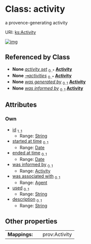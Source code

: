 
# Class: activity


a provence-generating activity

URI: [ks:Activity](https://w3id.org/linkml/tests/kitchen_sink/Activity)


[![img](https://yuml.me/diagram/nofunky;dir:TB/class/[Agent],[Agent]<was%20associated%20with%200..1-%20[Activity&#124;id:string;started_at_time:date%20%3F;ended_at_time:date%20%3F;used:string%20%3F;description:string%20%3F],[Activity]<was%20informed%20by%200..1-%20[Activity],[Dataset]++-%20activities%200..*>[Activity],[Dataset])](https://yuml.me/diagram/nofunky;dir:TB/class/[Agent],[Agent]<was%20associated%20with%200..1-%20[Activity&#124;id:string;started_at_time:date%20%3F;ended_at_time:date%20%3F;used:string%20%3F;description:string%20%3F],[Activity]<was%20informed%20by%200..1-%20[Activity],[Dataset]++-%20activities%200..*>[Activity],[Dataset])

## Referenced by Class

 *  **None** *[activity set](activity_set.md)*  <sub>0..\*</sub>  **[Activity](Activity.md)**
 *  **None** *[➞activities](dataset__activities.md)*  <sub>0..\*</sub>  **[Activity](Activity.md)**
 *  **None** *[was generated by](was_generated_by.md)*  <sub>0..1</sub>  **[Activity](Activity.md)**
 *  **None** *[was informed by](was_informed_by.md)*  <sub>0..1</sub>  **[Activity](Activity.md)**

## Attributes


### Own

 * [id](id.md)  <sub>1..1</sub>
     * Range: [String](types/String.md)
 * [started at time](started_at_time.md)  <sub>0..1</sub>
     * Range: [Date](types/Date.md)
 * [ended at time](ended_at_time.md)  <sub>0..1</sub>
     * Range: [Date](types/Date.md)
 * [was informed by](was_informed_by.md)  <sub>0..1</sub>
     * Range: [Activity](Activity.md)
 * [was associated with](was_associated_with.md)  <sub>0..1</sub>
     * Range: [Agent](Agent.md)
 * [used](used.md)  <sub>0..1</sub>
     * Range: [String](types/String.md)
 * [description](description.md)  <sub>0..1</sub>
     * Range: [String](types/String.md)

## Other properties

|  |  |  |
| --- | --- | --- |
| **Mappings:** | | prov:Activity |


